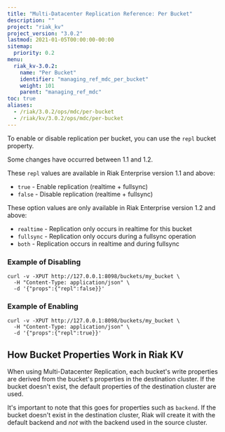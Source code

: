 ```yaml
---
title: "Multi-Datacenter Replication Reference: Per Bucket"
description: ""
project: "riak_kv"
project_version: "3.0.2"
lastmod: 2021-01-05T00:00:00-00:00
sitemap:
  priority: 0.2
menu:
  riak_kv-3.0.2:
    name: "Per Bucket"
    identifier: "managing_ref_mdc_per_bucket"
    weight: 101
    parent: "managing_ref_mdc"
toc: true
aliases:
  - /riak/3.0.2/ops/mdc/per-bucket
  - /riak/kv/3.0.2/ops/mdc/per-bucket
---
```


To enable or disable replication per bucket, you can use the `repl`
bucket property.

Some changes have occurred between 1.1 and 1.2.

These `repl` values are available in Riak Enterprise version 1.1 and
above:

  * `true` - Enable replication (realtime + fullsync)
  * `false` - Disable replication (realtime + fullsync)

These option values are only available in Riak Enterprise version 1.2
and above:

  * `realtime` - Replication only occurs in realtime for this bucket
  * `fullsync` - Replication only occurs during a fullsync operation
  * `both` - Replication occurs in realtime and during fullsync

### Example of Disabling

```curl
curl -v -XPUT http://127.0.0.1:8098/buckets/my_bucket \
  -H "Content-Type: application/json" \
  -d '{"props":{"repl":false}}'
```

### Example of Enabling

```curl
curl -v -XPUT http://127.0.0.1:8098/buckets/my_bucket \
  -H "Content-Type: application/json" \
  -d '{"props":{"repl":true}}'
```

## How Bucket Properties Work in Riak KV

When using Multi-Datacenter Replication, each bucket's write properties
are derived from the bucket's properties in the destination cluster. If
the bucket doesn't exist, the default properties of the destination
cluster are used.

It's important to note that this goes for properties such as `backend`.
If the bucket doesn't exist in the destination cluster, Riak will create
it with the default backend and _not_ with the backend used in the
source cluster.

